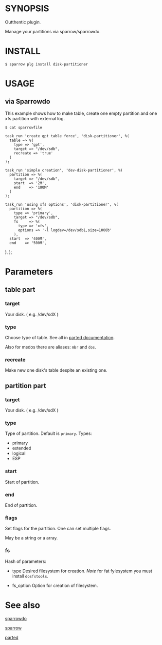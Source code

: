 # SYNOPSIS

Outthentic plugin.

Manage your partitions via sparrow/sparrowdo.

# INSTALL

    $ sparrow plg install disk-partitioner

# USAGE

## via Sparrowdo

This example shows how to make table, create one empty partition and one xfs partition with external log.

    $ cat sparrowfile
    
    task_run 'create gpt table force', 'disk-partitioner', %(
      table => %(
        type => 'gpt',
        target => "/dev/sdb",
        recreate => 'true'
      )
    );

    task_run 'simple creation', 'dev-disk-partitioner', %(
      partition => %(
        target => "/dev/sdb",
        start  => '2M',
        end    => '100M'
      )
    );

    task_run 'using xfs options', 'disk-partitioner', %(
      partition => %(
        type => 'primary',
        target => "/dev/sdb",
        fs     => %(
          type => 'xfs',
          options => '-l logdev=/dev/sdb1,size=1000b'
        ),
      start  => '400M',
      end    => '500M',
  ),
);

# Parameters
## table part
### target
Your disk. ( e.g. /dev/sdX )

### type
Choose type of table. See all in [parted documentation](https://www.gnu.org/software/parted/manual/html_node/mklabel.html). 

Also for msdos there are aliases: `mbr` and `dos`.

### recreate
Make new one disk's table despite an existing one.

## partition part
### target
Your disk. ( e.g. /dev/sdX )

### type
Type of partition. Default is `primary`. Types:
 - primary
 - extended
 - logical
 - ESP

### start
Start of partition.

### end
End of partition.

### flags
Set flags for the partition. One can set multiple flags. 

May be a string or a array.

### fs
Hash of parameters:
 - type
Desired filesystem for creation. 
*Note* for fat fylesystem you must install `dosfstools`.

 - fs_option
Option for creation of filesystem.

# See also
[sparrowdo](https://github.com/melezhik/sparrowdo)

[sparrow](https://github.com/melezhik/sparrow)

[parted](https://www.gnu.org/software/parted/manual/parted.html)



